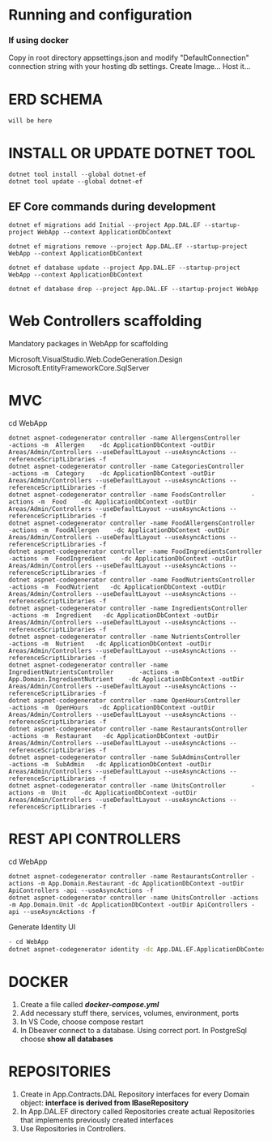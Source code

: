 # Running and configuration
### If using docker
Copy in root directory appsettings.json and modify "DefaultConnection" connection string with your hosting db settings.
Create Image...
Host it...

# ERD SCHEMA
```
will be here
```
# INSTALL OR UPDATE DOTNET TOOL
```
dotnet tool install --global dotnet-ef
dotnet tool update --global dotnet-ef
```


## EF Core commands during development
```
dotnet ef migrations add Initial --project App.DAL.EF --startup-project WebApp --context ApplicationDbContext 

dotnet ef migrations remove --project App.DAL.EF --startup-project WebApp --context ApplicationDbContext 
 
dotnet ef database update --project App.DAL.EF --startup-project WebApp --context ApplicationDbContext

dotnet ef database drop --project App.DAL.EF --startup-project WebApp
```

# Web Controllers scaffolding

Mandatory packages in WebApp for scaffolding

Microsoft.VisualStudio.Web.CodeGeneration.Design
Microsoft.EntityFrameworkCore.SqlServer


# MVC

cd WebApp
```
dotnet aspnet-codegenerator controller -name AllergensController       -actions -m  Allergen    -dc ApplicationDbContext -outDir Areas/Admin/Controllers --useDefaultLayout --useAsyncActions --referenceScriptLibraries -f
dotnet aspnet-codegenerator controller -name CategoriesController       -actions -m  Category    -dc ApplicationDbContext -outDir Areas/Admin/Controllers --useDefaultLayout --useAsyncActions --referenceScriptLibraries -f
dotnet aspnet-codegenerator controller -name FoodsController       -actions -m  Food    -dc ApplicationDbContext -outDir Areas/Admin/Controllers --useDefaultLayout --useAsyncActions --referenceScriptLibraries -f
dotnet aspnet-codegenerator controller -name FoodAllergensController       -actions -m  FoodAllergen    -dc ApplicationDbContext -outDir Areas/Admin/Controllers --useDefaultLayout --useAsyncActions --referenceScriptLibraries -f
dotnet aspnet-codegenerator controller -name FoodIngredientsController       -actions -m  FoodIngredient    -dc ApplicationDbContext -outDir Areas/Admin/Controllers --useDefaultLayout --useAsyncActions --referenceScriptLibraries -f
dotnet aspnet-codegenerator controller -name FoodNutrientsController       -actions -m  FoodNutrient   -dc ApplicationDbContext -outDir Areas/Admin/Controllers --useDefaultLayout --useAsyncActions --referenceScriptLibraries -f
dotnet aspnet-codegenerator controller -name IngredientsController       -actions -m  Ingredient   -dc ApplicationDbContext -outDir Areas/Admin/Controllers --useDefaultLayout --useAsyncActions --referenceScriptLibraries -f
dotnet aspnet-codegenerator controller -name NutrientsController       -actions -m  Nutrient   -dc ApplicationDbContext -outDir Areas/Admin/Controllers --useDefaultLayout --useAsyncActions --referenceScriptLibraries -f
dotnet aspnet-codegenerator controller -name IngredientNutrientsController       -actions -m  App.Domain.IngredientNutrient    -dc ApplicationDbContext -outDir Areas/Admin/Controllers --useDefaultLayout --useAsyncActions --referenceScriptLibraries -f
dotnet aspnet-codegenerator controller -name OpenHoursController       -actions -m  OpenHours   -dc ApplicationDbContext -outDir Areas/Admin/Controllers --useDefaultLayout --useAsyncActions --referenceScriptLibraries -f
dotnet aspnet-codegenerator controller -name RestaurantsController       -actions -m  Restaurant   -dc ApplicationDbContext -outDir Areas/Admin/Controllers --useDefaultLayout --useAsyncActions --referenceScriptLibraries -f
dotnet aspnet-codegenerator controller -name SubAdminsController       -actions -m  SubAdmin   -dc ApplicationDbContext -outDir Areas/Admin/Controllers --useDefaultLayout --useAsyncActions --referenceScriptLibraries -f
dotnet aspnet-codegenerator controller -name UnitsController       -actions -m  Unit    -dc ApplicationDbContext -outDir Areas/Admin/Controllers --useDefaultLayout --useAsyncActions --referenceScriptLibraries -f
```


# REST API CONTROLLERS

cd WebApp
```
dotnet aspnet-codegenerator controller -name RestaurantsController -actions -m App.Domain.Restaurant -dc ApplicationDbContext -outDir ApiControllers -api --useAsyncActions -f
dotnet aspnet-codegenerator controller -name UnitsController -actions -m App.Domain.Unit -dc ApplicationDbContext -outDir ApiControllers -api --useAsyncActions -f
```


Generate Identity UI
~~~bash
- cd WebApp
dotnet aspnet-codegenerator identity -dc App.DAL.EF.ApplicationDbContext --userClass AppUser -f
~~~

# DOCKER
1. Create a file called ***docker-compose.yml***
2. Add necessary stuff there, services, volumes, environment, ports
3. In VS Code, choose compose restart
4. In Dbeaver connect to a database. Using correct port. In PostgreSql choose **show all databases**
   


# REPOSITORIES
1. Create in App.Contracts.DAL Repository interfaces for every Domain object:
   **interface is derived from IBaseRepository**
2. In App.DAL.EF directory called Repositories create actual Repositories that implements previously created interfaces
3. Use Repositories in Controllers.

